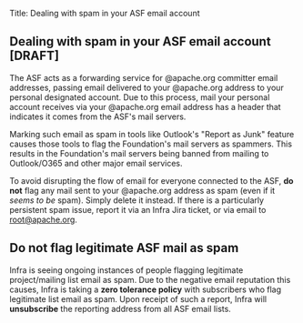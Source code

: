 Title: Dealing with spam in your ASF email account

## Dealing with spam in your ASF email account [DRAFT]

The ASF acts as a forwarding service for @apache.org committer email addresses, passing email delivered to your @apache.org address to your personal designated account. Due to this process, mail your personal account receives via your @apache.org email address has a header that indicates it comes from the ASF's mail servers.

Marking such email as spam in tools like Outlook's "Report as Junk" feature causes those tools to flag the Foundation's mail servers as spammers. This results in the Foundation's mail servers being banned from mailing to Outlook/O365 and other major email services.

To avoid disrupting the flow of email for everyone connected to the ASF, **do not** flag any mail sent to your @apache.org address as spam (even if it _seems to be_ spam). Simply delete it instead. If there is a particularly persistent spam issue, report it via an Infra Jira ticket, or via email to root@apache.org.

## Do not flag legitimate ASF mail as spam

Infra is seeing ongoing instances of people flagging legitimate project/mailing list email as spam. Due to the negative email reputation this causes, Infra is taking a **zero tolerance policy** with subscribers who flag legitimate list email as spam. Upon receipt of such a report, Infra will **unsubscribe** the reporting address from all ASF email lists.
